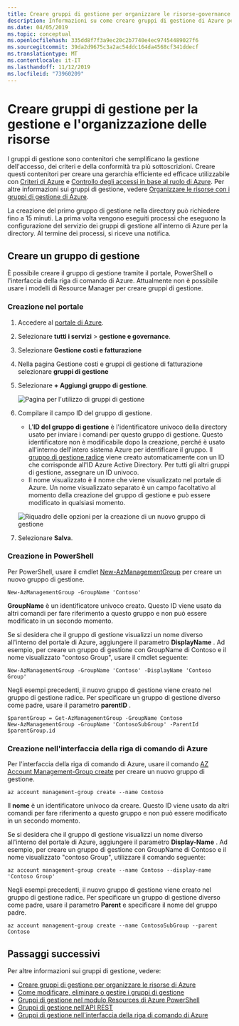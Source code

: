 ```yaml
---
title: Creare gruppi di gestione per organizzare le risorse-governance di Azure
description: Informazioni su come creare gruppi di gestione di Azure per gestire più risorse tramite il portale, Azure PowerShell e l'interfaccia della riga di comando di Azure.
ms.date: 04/05/2019
ms.topic: conceptual
ms.openlocfilehash: 335dd8f7f3a9ec20c2b7740e4ec97454489027f6
ms.sourcegitcommit: 39da2d9675c3a2ac54ddc164da4568cf341ddecf
ms.translationtype: MT
ms.contentlocale: it-IT
ms.lasthandoff: 11/12/2019
ms.locfileid: "73960209"
---
```

# <a name="create-management-groups-for-resource-organization-and-management"></a>Creare gruppi di gestione per la gestione e l'organizzazione delle risorse

I gruppi di gestione sono contenitori che semplificano la gestione dell'accesso, dei criteri e della conformità tra più sottoscrizioni. Creare questi contenitori per creare una gerarchia efficiente ed efficace utilizzabile con [Criteri di Azure](../policy/overview.md) e [Controllo degli accessi in base al ruolo di Azure](../../role-based-access-control/overview.md). Per altre informazioni sui gruppi di gestione, vedere [Organizzare le risorse con i gruppi di gestione di Azure](overview.md).

La creazione del primo gruppo di gestione nella directory può richiedere fino a 15 minuti. La prima volta vengono eseguiti processi che eseguono la configurazione del servizio dei gruppi di gestione all'interno di Azure per la directory. Al termine dei processi, si riceve una notifica.

## <a name="create-a-management-group"></a>Creare un gruppo di gestione

È possibile creare il gruppo di gestione tramite il portale, PowerShell o l'interfaccia della riga di comando di Azure. Attualmente non è possibile usare i modelli di Resource Manager per creare gruppi di gestione.

### <a name="create-in-portal"></a>Creazione nel portale

1. Accedere al [portale di Azure](https://portal.azure.com).

1. Selezionare **tutti i servizi** > **gestione e governance**.

1. Selezionare **Gestione costi e fatturazione**

1. Nella pagina Gestione costi e gruppi di gestione di fatturazione selezionare **gruppi di gestione**

1. Selezionare **+ Aggiungi gruppo di gestione**.

   ![Pagina per l'utilizzo di gruppi di gestione](./media/main.png)

1. Compilare il campo ID del gruppo di gestione.

   - L'**ID del gruppo di gestione** è l'identificatore univoco della directory usato per inviare i comandi per questo gruppo di gestione. Questo identificatore non è modificabile dopo la creazione, perché è usato all'interno dell'intero sistema Azure per identificare il gruppo. Il [gruppo di gestione radice](overview.md#root-management-group-for-each-directory) viene creato automaticamente con un ID che corrisponde all'ID Azure Active Directory. Per tutti gli altri gruppi di gestione, assegnare un ID univoco.
   - Il nome visualizzato è il nome che viene visualizzato nel portale di Azure. Un nome visualizzato separato è un campo facoltativo al momento della creazione del gruppo di gestione e può essere modificato in qualsiasi momento.  

   ![Riquadro delle opzioni per la creazione di un nuovo gruppo di gestione](./media/create_context_menu.png)  

1. Selezionare **Salva**.

### <a name="create-in-powershell"></a>Creazione in PowerShell

Per PowerShell, usare il cmdlet [New-AzManagementGroup](/powershell/module/az.resources/new-azmanagementgroup) per creare un nuovo gruppo di gestione.

```azurepowershell-interactive
New-AzManagementGroup -GroupName 'Contoso'
```

**GroupName** è un identificatore univoco creato. Questo ID viene usato da altri comandi per fare riferimento a questo gruppo e non può essere modificato in un secondo momento.

Se si desidera che il gruppo di gestione visualizzi un nome diverso all'interno del portale di Azure, aggiungere il parametro **DisplayName** . Ad esempio, per creare un gruppo di gestione con GroupName di Contoso e il nome visualizzato "contoso Group", usare il cmdlet seguente:

```azurepowershell-interactive
New-AzManagementGroup -GroupName 'Contoso' -DisplayName 'Contoso Group'
```

Negli esempi precedenti, il nuovo gruppo di gestione viene creato nel gruppo di gestione radice. Per specificare un gruppo di gestione diverso come padre, usare il parametro **parentID** .

```azurepowershell-interactive
$parentGroup = Get-AzManagementGroup -GroupName Contoso
New-AzManagementGroup -GroupName 'ContosoSubGroup' -ParentId $parentGroup.id
```

### <a name="create-in-azure-cli"></a>Creazione nell'interfaccia della riga di comando di Azure

Per l'interfaccia della riga di comando di Azure, usare il comando [AZ Account Management-Group create](/cli/azure/account/management-group?view=azure-cli-latest#az-account-management-group-create) per creare un nuovo gruppo di gestione.

```azurecli-interactive
az account management-group create --name Contoso
```

Il **nome** è un identificatore univoco da creare. Questo ID viene usato da altri comandi per fare riferimento a questo gruppo e non può essere modificato in un secondo momento.

Se si desidera che il gruppo di gestione visualizzi un nome diverso all'interno del portale di Azure, aggiungere il parametro **Display-Name** . Ad esempio, per creare un gruppo di gestione con GroupName di Contoso e il nome visualizzato "contoso Group", utilizzare il comando seguente:

```azurecli-interactive
az account management-group create --name Contoso --display-name 'Contoso Group'
```

Negli esempi precedenti, il nuovo gruppo di gestione viene creato nel gruppo di gestione radice. Per specificare un gruppo di gestione diverso come padre, usare il parametro **Parent** e specificare il nome del gruppo padre.

```azurecli-interactive
az account management-group create --name ContosoSubGroup --parent Contoso
```

## <a name="next-steps"></a>Passaggi successivi

Per altre informazioni sui gruppi di gestione, vedere:

- [Creare gruppi di gestione per organizzare le risorse di Azure](create.md)
- [Come modificare, eliminare o gestire i gruppi di gestione](manage.md)
- [Gruppi di gestione nel modulo Resources di Azure PowerShell](/powershell/module/az.resources#resources)
- [Gruppi di gestione nell'API REST](/rest/api/resources/managementgroups)
- [Gruppi di gestione nell'interfaccia della riga di comando di Azure](/cli/azure/account/management-group)
